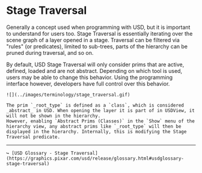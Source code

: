 # Stage Traversal

Generally a concept used when programming with USD, but it is important to understand for users too. Stage Traversal is essentially iterating over the scene graph of a layer opened in a stage. Traversal can be filtered via "rules" (or predicates), limited to sub-trees, parts of the hierarchy can be pruned during traversal, and so on.

By default, USD Stage Traversal will only consider prims that are active, defined, loaded and are not abstract. Depending on which tool is used, users may be able to change this behavior. Using the programming interface however, developers have full control over this behavior.

```admonish example title="Toggling Abstract prims in USDView"
![](../images/terminology/stage_traversal.gif)

The prim `_root_type` is defined as a `class`, which is considered _abstract_ in USD. When opening the layer it is part of in USDView, it will not be shown in the hierarchy.  
However, enabling `Abstract Prims (Classes)` in the `Show` menu of the hierarchy view, any abstract prims like `_root_type` will then be displayed in the hierarchy. Internally, this is modifying the Stage Traversal predicate.
```

---

```admonish note title=""
↪ [USD Glossary - Stage Traversal](https://graphics.pixar.com/usd/release/glossary.html#usdglossary-stage-traversal)
```